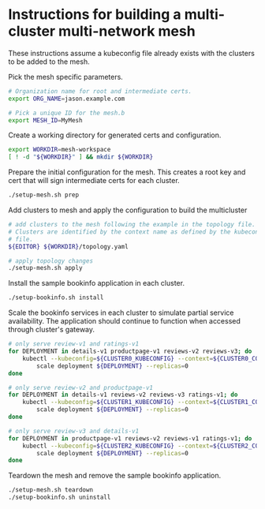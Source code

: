 # Instructions for building a multi-cluster multi-network mesh

These instructions assume a kubeconfig file already exists with the clusters to
be added to the mesh.

Pick the mesh specific parameters.

```bash
# Organization name for root and intermediate certs.
export ORG_NAME=jason.example.com

# Pick a unique ID for the mesh.b
export MESH_ID=MyMesh
```

Create a working directory for generated certs and configuration.

```bash
export WORKDIR=mesh-workspace
[ ! -d "${WORKDIR}" ] && mkdir ${WORKDIR}
```

Prepare the initial configuration for the mesh. This creates a root key and cert
that will sign intermediate certs for each cluster.

```bash
./setup-mesh.sh prep
```

Add clusters to mesh and apply the configuration to build the multicluster

```bash
# add clusters to the mesh following the example in the topology file.
# Clusters are identified by the context name as defined by the kubeconfig
# file.
${EDITOR} ${WORKDIR}/topology.yaml

# apply topology changes
./setup-mesh.sh apply
```

Install the sample bookinfo application in each cluster.

```bash
./setup-bookinfo.sh install
```

Scale the bookinfo services in each cluster to simulate partial service
availability. The application should continue to function when accessed through
cluster's gateway.

```bash
# only serve review-v1 and ratings-v1
for DEPLOYMENT in details-v1 productpage-v1 reviews-v2 reviews-v3; do
    kubectl --kubeconfig=${CLUSTER0_KUBECONFIG} --context=${CLUSTER0_CONTEXT} \
        scale deployment ${DEPLOYMENT} --replicas=0
done

# only serve review-v2 and productpage-v1
for DEPLOYMENT in details-v1 reviews-v2 reviews-v3 ratings-v1; do
    kubectl --kubeconfig=${CLUSTER1_KUBECONFIG} --context=${CLUSTER1_CONTEXT} \
        scale deployment ${DEPLOYMENT} --replicas=0
done

# only serve review-v3 and details-v1
for DEPLOYMENT in productpage-v1 reviews-v2 reviews-v1 ratings-v1; do
    kubectl --kubeconfig=${CLUSTER2_KUBECONFIG} --context=${CLUSTER2_CONTEXT} \
        scale deployment ${DEPLOYMENT} --replicas=0
done
```

Teardown the mesh and remove the sample bookinfo application.

```bash
./setup-mesh.sh teardown
./setup-bookinfo.sh uninstall
```
